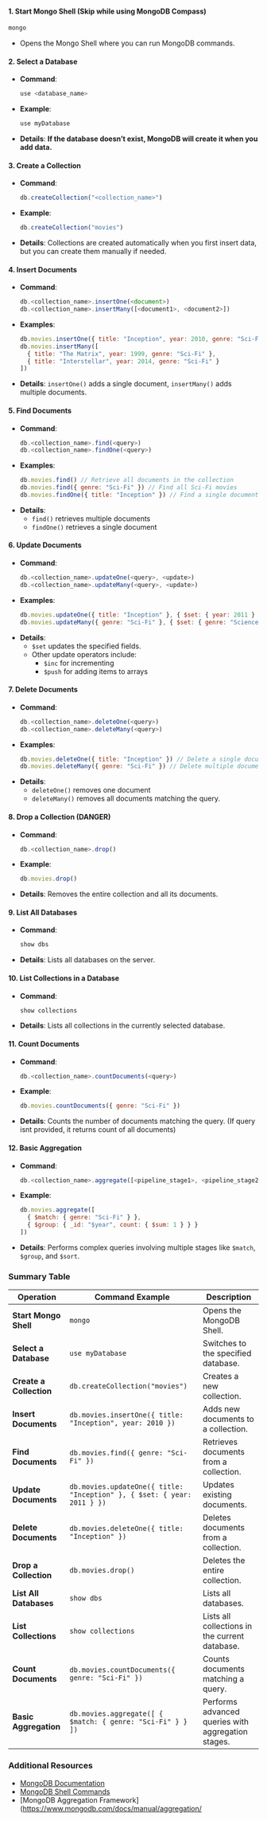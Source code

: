 #### **1. Start Mongo Shell** (Skip while using MongoDB Compass)

```bash
mongo
```
- Opens the Mongo Shell where you can run MongoDB commands.

#### **2. Select a Database**

- **Command**:
  ```javascript
  use <database_name>
  ```
- **Example**:
  ```javascript
  use myDatabase
  ```
- **Details**: **If the database doesn’t exist, MongoDB will create it when you add data.**

#### **3. Create a Collection**

- **Command**:
  ```javascript
  db.createCollection("<collection_name>")
  ```
- **Example**:
  ```javascript
  db.createCollection("movies")
  ```
- **Details**: Collections are created automatically when you first insert data, but you can create them manually if needed.

#### **4. Insert Documents**

- **Command**:
  ```javascript
  db.<collection_name>.insertOne(<document>)
  db.<collection_name>.insertMany([<document1>, <document2>])
  ```
- **Examples**:
  ```javascript
  db.movies.insertOne({ title: "Inception", year: 2010, genre: "Sci-Fi" })
  db.movies.insertMany([
    { title: "The Matrix", year: 1999, genre: "Sci-Fi" },
    { title: "Interstellar", year: 2014, genre: "Sci-Fi" }
  ])
  ```
- **Details**: `insertOne()` adds a single document, `insertMany()` adds multiple documents.

#### **5. Find Documents**

- **Command**:
  ```javascript
  db.<collection_name>.find(<query>)
  db.<collection_name>.findOne(<query>)
  ```
- **Examples**:
  ```javascript
  db.movies.find() // Retrieve all documents in the collection
  db.movies.find({ genre: "Sci-Fi" }) // Find all Sci-Fi movies
  db.movies.findOne({ title: "Inception" }) // Find a single document matching the query
  ```
- **Details**: 
	- `find()` retrieves multiple documents
	- `findOne()` retrieves a single document

#### **6. Update Documents**

- **Command**:
  ```javascript
  db.<collection_name>.updateOne(<query>, <update>)
  db.<collection_name>.updateMany(<query>, <update>)
  ```
- **Examples**:
  ```javascript
  db.movies.updateOne({ title: "Inception" }, { $set: { year: 2011 } }) // Update a single document
  db.movies.updateMany({ genre: "Sci-Fi" }, { $set: { genre: "Science Fiction" } }) // Update multiple documents
  ```
- **Details**: 
	- `$set` updates the specified fields. 
	- Other update operators include:
		- `$inc` for incrementing
		- `$push` for adding items to arrays

#### **7. Delete Documents**

- **Command**:
  ```javascript
  db.<collection_name>.deleteOne(<query>)
  db.<collection_name>.deleteMany(<query>)
  ```
- **Examples**:
  ```javascript
  db.movies.deleteOne({ title: "Inception" }) // Delete a single document
  db.movies.deleteMany({ genre: "Sci-Fi" }) // Delete multiple documents
  ```
- **Details**: 
	- `deleteOne()` removes one document
	- `deleteMany()` removes all documents matching the query.

#### **8. Drop a Collection (DANGER)**

- **Command**:
  ```javascript
  db.<collection_name>.drop()
  ```
- **Example**:
  ```javascript
  db.movies.drop()
  ```
- **Details**: Removes the entire collection and all its documents.

#### **9. List All Databases**

- **Command**:
  ```javascript
  show dbs
  ```
- **Details**: Lists all databases on the server.

#### **10. List Collections in a Database**

- **Command**:
  ```javascript
  show collections
  ```
- **Details**: Lists all collections in the currently selected database.

#### **11. Count Documents**

- **Command**:
  ```javascript
  db.<collection_name>.countDocuments(<query>)
  ```
- **Example**:
  ```javascript
  db.movies.countDocuments({ genre: "Sci-Fi" })
  ```
- **Details**: Counts the number of documents matching the query. (If query isnt provided, it returns count of all documents)

#### **12. Basic Aggregation**

- **Command**:
  ```javascript
  db.<collection_name>.aggregate([<pipeline_stage1>, <pipeline_stage2>])
  ```
- **Example**:
  ```javascript
  db.movies.aggregate([
    { $match: { genre: "Sci-Fi" } },
    { $group: { _id: "$year", count: { $sum: 1 } } }
  ])
  ```
- **Details**: Performs complex queries involving multiple stages like `$match`, `$group`, and `$sort`.

### Summary Table

| Operation               | Command Example                                                         | Description                                        |
| ----------------------- | ----------------------------------------------------------------------- | -------------------------------------------------- |
| **Start Mongo Shell**   | `mongo`                                                                 | Opens the MongoDB Shell.                           |
| **Select a Database**   | `use myDatabase`                                                        | Switches to the specified database.                |
| **Create a Collection** | `db.createCollection("movies")`                                         | Creates a new collection.                          |
| **Insert Documents**    | `db.movies.insertOne({ title: "Inception", year: 2010 })`               | Adds new documents to a collection.                |
| **Find Documents**      | `db.movies.find({ genre: "Sci-Fi" })`                                   | Retrieves documents from a collection.             |
| **Update Documents**    | `db.movies.updateOne({ title: "Inception" }, { $set: { year: 2011 } })` | Updates existing documents.                        |
| **Delete Documents**    | `db.movies.deleteOne({ title: "Inception" })`                           | Deletes documents from a collection.               |
| **Drop a Collection**   | `db.movies.drop()`                                                      | Deletes the entire collection.                     |
| **List All Databases**  | `show dbs`                                                              | Lists all databases.                               |
| **List Collections**    | `show collections`                                                      | Lists all collections in the current database.     |
| **Count Documents**     | `db.movies.countDocuments({ genre: "Sci-Fi" })`                         | Counts documents matching a query.                 |
| **Basic Aggregation**   | `db.movies.aggregate([ { $match: { genre: "Sci-Fi" } } ])`              | Performs advanced queries with aggregation stages. |

### Additional Resources
- [MongoDB Documentation](https://www.mongodb.com/docs/manual/)
- [MongoDB Shell Commands](https://www.mongodb.com/docs/manual/mongo/)
- [MongoDB Aggregation Framework](https://www.mongodb.com/docs/manual/aggregation/